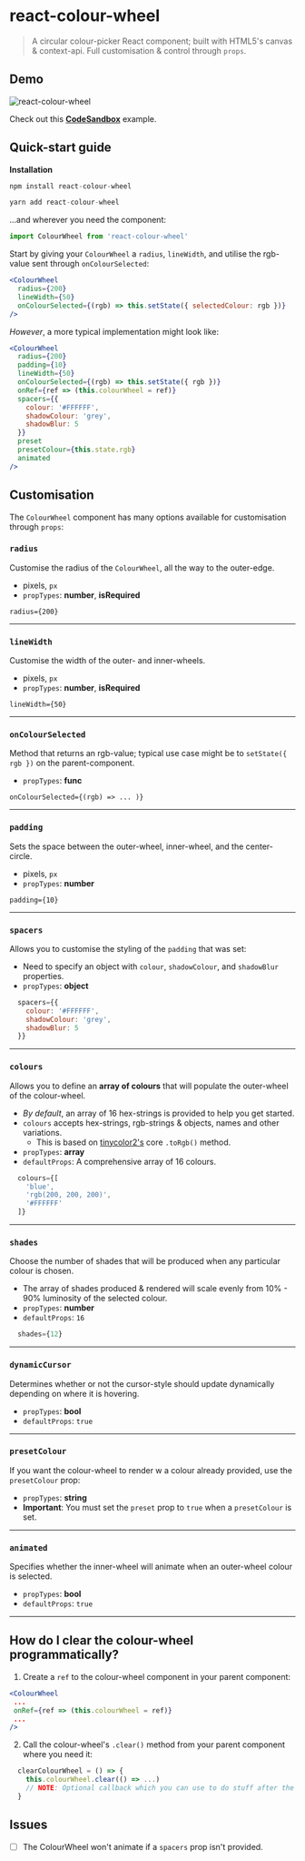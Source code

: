 # react-colour-wheel
> A circular colour-picker React component; built with HTML5's canvas & context-api. Full customisation & control through `props`.

## Demo
![react-colour-wheel](https://media.giphy.com/media/1nR9Qmfnz5NUu0zAam/giphy.gif)

Check out this **[CodeSandbox](https://codesandbox.io/s/5wv077wv1k)** example.

## Quick-start guide
**Installation**
```javascript
npm install react-colour-wheel
```
```javascript
yarn add react-colour-wheel
```
...and wherever you need the component:
```javascript
import ColourWheel from 'react-colour-wheel'
```
Start by giving your `ColourWheel` a `radius`, `lineWidth`, and utilise the rgb-value sent through `onColourSelected`:
```jsx
<ColourWheel
  radius={200}
  lineWidth={50}
  onColourSelected={(rgb) => this.setState({ selectedColour: rgb })}
/>
```

*However*, a more typical implementation might look like:
```jsx
<ColourWheel
  radius={200}
  padding={10}
  lineWidth={50}
  onColourSelected={(rgb) => this.setState({ rgb })}
  onRef={ref => (this.colourWheel = ref)}
  spacers={{
    colour: '#FFFFFF',
    shadowColour: 'grey',
    shadowBlur: 5
  }}
  preset
  presetColour={this.state.rgb}
  animated
/>
```

## Customisation
The `ColourWheel` component has many options available for customisation through `props`:

### `radius`
Customise the radius of the `ColourWheel`, all the way to the outer-edge.  
* pixels, `px`
* `propTypes`: **number**, **isRequired**

`radius={200}`

---

### `lineWidth`
Customise the width of the outer- and inner-wheels.
* pixels, `px`
* `propTypes`: **number**, **isRequired**

`lineWidth={50}`

---

### `onColourSelected`
Method that returns an rgb-value; typical use case might be to `setState({ rgb })` on the parent-component.
* `propTypes`: **func**

`onColourSelected={(rgb) => ... )}`

---

### `padding`
Sets the space between the outer-wheel, inner-wheel, and the center-circle.
* pixels, `px`
* `propTypes`: **number**

`padding={10}`

---

### `spacers`
Allows you to customise the styling of the `padding` that was set:
* Need to specify an object with `colour`, `shadowColour`, and `shadowBlur` properties.
* `propTypes`: **object**

```javascript
  spacers={{
    colour: '#FFFFFF',
    shadowColour: 'grey',
    shadowBlur: 5
  }}
```

---

### `colours`
Allows you to define an **array of colours** that will populate the outer-wheel of the colour-wheel.
* *By default*, an array of 16 hex-strings is provided to help you get started.
* `colours` accepts hex-strings, rgb-strings & objects, names and other variations.
  *  This is based on [tinycolor2's](https://www.npmjs.com/package/tinycolor2) core `.toRgb()` method.
* `propTypes`: **array**
* `defaultProps`: A comprehensive array of 16 colours.

```javascript
  colours={[
    'blue',
    'rgb(200, 200, 200)',
    '#FFFFFF'
  ]}
```

---

### `shades`
Choose the number of shades that will be produced when any particular colour is chosen.
* The array of shades produced & rendered will scale evenly from 10% - 90% luminosity of the selected colour.
* `propTypes`: **number** 
* `defaultProps`: `16`

```javascript
  shades={12}
```

---

### `dynamicCursor`
Determines whether or not the cursor-style should update dynamically depending on where it is hovering.
* `propTypes`: **bool**
* `defaultProps`: `true`

---

### `presetColour`
If you want the colour-wheel to render w a colour already provided, use the `presetColour` prop:
* `propTypes`: **string**
* **Important**: You must set the `preset` prop to `true` when a `presetColour` is set.

---

### `animated`
Specifies whether the inner-wheel will animate when an outer-wheel colour is selected.
* `propTypes`: **bool**
* `defaultProps`: `true`

---

## How do I clear the colour-wheel programmatically?
1. Create a `ref` to the colour-wheel component in your parent component:
```jsx
<ColourWheel
 ...
 onRef={ref => (this.colourWheel = ref)}
 ...
/>
```
2. Call the colour-wheel's `.clear()` method from your parent component where you need it:
```jsx
  clearColourWheel = () => {
    this.colourWheel.clear(() => ...)
    // NOTE: Optional callback which you can use to do stuff after the wheel has been cleared.
  }
```

## Issues
- [ ] The ColourWheel won't animate if a `spacers` prop isn't provided.
 